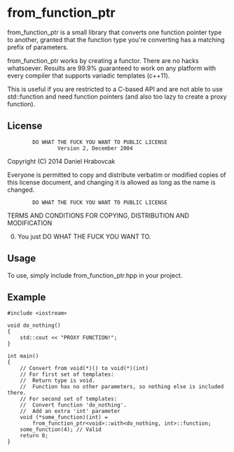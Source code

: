from_function_ptr
=================
from_function_ptr is a small library that converts one function pointer type to
another, granted that the function type you're converting has a matching prefix
of parameters.

from_function_ptr works by creating a functor. There are no hacks whatsoever.
Results are 99.9% guaranteed to work on any platform with every compiler that
supports variadic templates (c++11).

This is useful if you are restricted to a C-based API and are not able to use
std::function and need function pointers (and also too lazy to create a proxy
function).

License
-------
            DO WHAT THE FUCK YOU WANT TO PUBLIC LICENSE
                    Version 2, December 2004

 Copyright (C) 2014 Daniel Hrabovcak

 Everyone is permitted to copy and distribute verbatim or modified
 copies of this license document, and changing it is allowed as long
 as the name is changed.

            DO WHAT THE FUCK YOU WANT TO PUBLIC LICENSE
   TERMS AND CONDITIONS FOR COPYING, DISTRIBUTION AND MODIFICATION

  0. You just DO WHAT THE FUCK YOU WANT TO.

Usage
-----
To use, simply include from_function_ptr.hpp in your project.

Example
-------

    #include <iostream>
    
    void do_nothing()
    {
        std::cout << "PROXY FUNCTION!";
    }

    int main()
    {
        // Convert from void(*)() to void(*)(int)
        // For first set of templates:
        //  Return type is void.
        //  Function has no other parameters, so nothing else is included there.
        // For second set of templates:
        //  Convert function 'do_nothing'.
        //  Add an extra 'int' parameter
	    void (*some_function)(int) =
            from_function_ptr<void>::with<do_nothing, int>::function;
        some_function(4); // Valid
        return 0;
    }

